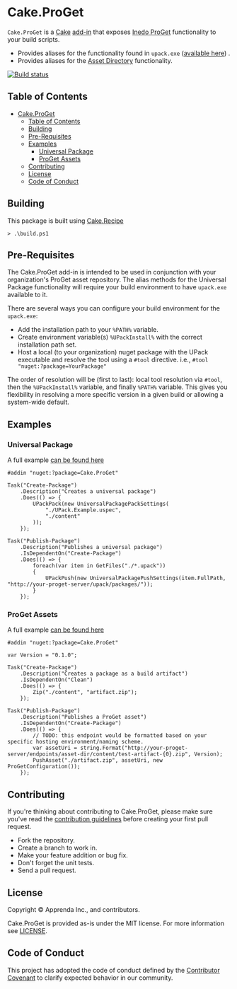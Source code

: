 # Cake.ProGet

`Cake.ProGet` is a [Cake](http://cakebuild.net) [add-in](http://cakebuild.net/docs/fundamentals/preprocessor-directives) that exposes [Inedo ProGet](https://inedo.com/proget) functionality to your build scripts.

 * Provides aliases for the functionality found in `upack.exe` ([available here](https://github.com/Inedo/upack/releases/download/3.0.0/upack-net6.0.zip)) .
 * Provides aliases for the [Asset Directory](https://inedo.com/support/documentation/proget/core-concepts/asset-directories) functionality.

[![Build status](https://ci.appveyor.com/api/projects/status/2tst3twn2nu4qool?svg=true)](https://ci.appveyor.com/project/cakecontrib/cake-proget)


 ## Table of Contents

- [Cake.ProGet](#cakeproget)
  - [Table of Contents](#table-of-contents)
  - [Building](#building)
  - [Pre-Requisites](#pre-requisites)
  - [Examples](#examples)
    - [Universal Package](#universal-package)
    - [ProGet Assets](#proget-assets)
  - [Contributing](#contributing)
  - [License](#license)
  - [Code of Conduct](#code-of-conduct)

## Building
This package is built using [Cake.Recipe](https://github.com/cake-contrib/Cake.Recipe)
```
> .\build.ps1
```

## Pre-Requisites

The Cake.ProGet add-in is intended to be used in conjunction with your organization's ProGet asset repository.  The alias methods for the Universal Package functionality will require your build environment to have `upack.exe` available to it.

 There are several ways you can configure your build environment for the `upack.exe`:
  - Add the installation path to your `%PATH%` variable.
  - Create environment variable(s) `%UPackInstall%` with the correct installation path set.
  - Host a local (to your organization) nuget package with the UPack executable and resolve the tool using a `#tool` directive.  i.e., `#tool "nuget:?package=YourPackage"`

  The order of resolution will be (first to last): local tool resolution via `#tool`, then the `%UPackInstall%` variable, and finally `%PATH%` variable.  This gives you flexibility in resolving a more specific version in a given build or allowing a system-wide default.

## Examples

### Universal Package
A full example [can be found here](https://github.com/cake-contrib/cake.proget/blob/master/examples/upack)

```
#addin "nuget:?package=Cake.ProGet"

Task("Create-Package")
    .Description("Creates a universal package")
    .Does(() => {
        UPackPack(new UniversalPackagePackSettings(
            "./UPack.Example.uspec",
            "./content"
        ));
    });

Task("Publish-Package")
    .Description("Publishes a universal package")
    .IsDependentOn("Create-Package")
    .Does(() => {
        foreach(var item in GetFiles("./*.upack"))
        {
            UPackPush(new UniversalPackagePushSettings(item.FullPath, "http://your-proget-server/upack/packages/"));
        }
    });
```

### ProGet Assets
A full example [can be found here](https://github.com/cake-contrib/cake.proget/blob/master/examples/assets)

```
#addin "nuget:?package=Cake.ProGet"

var Version = "0.1.0";

Task("Create-Package")
    .Description("Creates a package as a build artifact")
    .IsDependentOn("Clean")
    .Does(() => {
        Zip("./content", "artifact.zip");
    });

Task("Publish-Package")
    .Description("Publishes a ProGet asset")
    .IsDependentOn("Create-Package")
    .Does(() => {
        // TODO: this endpoint would be formatted based on your specific hosting environment/naming scheme.
        var assetUri = string.Format("http://your-proget-server/endpoints/asset-dir/content/test-artifact-{0}.zip", Version);
        PushAsset("./artifact.zip", assetUri, new ProGetConfiguration());
    });
```

## Contributing

If you're thinking about contributing to Cake.ProGet, please make sure you've read the [contribution guidelines](https://github.com/cake-contrib/cake.proget/blob/master/CONTRIBUTING.md) before creating your first pull request.

* Fork the repository.
* Create a branch to work in.
* Make your feature addition or bug fix.
* Don't forget the unit tests.
* Send a pull request.

## License

Copyright © Apprenda Inc., and contributors.

Cake.ProGet is provided as-is under the MIT license. For more information see [LICENSE](https://github.com/cake-contrib/cake.proget/blob/master/LICENSE).

## Code of Conduct

This project has adopted the code of conduct defined by the [Contributor Covenant](http://contributor-covenant.org/) to clarify expected behavior in our community.